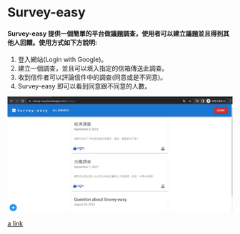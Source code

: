 # Survey-easy

#### Survey-easy 提供一個簡單的平台做議題調查，使用者可以建立議題並且得到其他人回饋。使用方式如下方說明:

1. 登入網站(Login with Google)。
2. 建立一個調查，並且可以填入指定的信箱傳送此調查。
3. 收到信件者可以評論信件中的調查(同意或是不同意)。
4. Survey-easy 即可以看到同意跟不同意的人數。

![alt text](./survey-easy.jpg)

[a link](https://survey-easy.herokuapp.com/)
